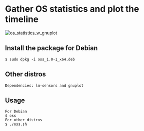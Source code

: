 # Gather OS statistics and plot the timeline

![os_statistics_w_gnuplot](https://user-images.githubusercontent.com/47727784/161367922-ef240605-2016-4392-be98-3048d61d22ba.png)

## Install the package for Debian
```
$ sudo dpkg -i oss_1.0-1_x64.deb

```
## Other distros
```
Dependencies: lm-sensors and gnuplot
```
## Usage
```
For Debian
$ oss
For other distros
$ ./oss.sh
```

